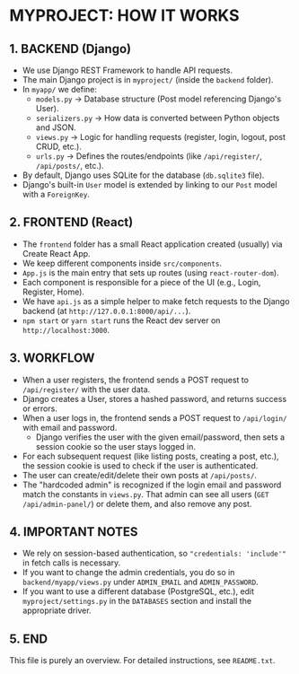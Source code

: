 # MYPROJECT: HOW IT WORKS

## 1. BACKEND (Django)

- We use Django REST Framework to handle API requests.
- The main Django project is in `myproject/` (inside the `backend` folder).
- In `myapp/` we define:
   - `models.py` -> Database structure (Post model referencing Django's User).
   - `serializers.py` -> How data is converted between Python objects and JSON.
   - `views.py` -> Logic for handling requests (register, login, logout, post CRUD, etc.).
   - `urls.py` -> Defines the routes/endpoints (like `/api/register/`, `/api/posts/`, etc.).
- By default, Django uses SQLite for the database (`db.sqlite3` file).
- Django's built-in `User` model is extended by linking to our `Post` model with a `ForeignKey`.

## 2. FRONTEND (React)

- The `frontend` folder has a small React application created (usually) via Create React App.
- We keep different components inside `src/components`.
- `App.js` is the main entry that sets up routes (using `react-router-dom`).
- Each component is responsible for a piece of the UI (e.g., Login, Register, Home).
- We have `api.js` as a simple helper to make fetch requests to the Django backend (at `http://127.0.0.1:8000/api/...`).
- `npm start` or `yarn start` runs the React dev server on `http://localhost:3000`.

## 3. WORKFLOW

- When a user registers, the frontend sends a POST request to `/api/register/` with the user data.
- Django creates a User, stores a hashed password, and returns success or errors.
- When a user logs in, the frontend sends a POST request to `/api/login/` with email and password.
   - Django verifies the user with the given email/password, then sets a session cookie so the user stays logged in.
- For each subsequent request (like listing posts, creating a post, etc.), the session cookie is used to check if the user is authenticated.
- The user can create/edit/delete their own posts at `/api/posts/`.
- The "hardcoded admin" is recognized if the login email and password match the constants in `views.py`. That admin can see all users (`GET /api/admin-panel/`) or delete them, and also remove any post.

## 4. IMPORTANT NOTES

- We rely on session-based authentication, so `"credentials: 'include'"` in fetch calls is necessary.
- If you want to change the admin credentials, you do so in `backend/myapp/views.py` under `ADMIN_EMAIL` and `ADMIN_PASSWORD`.
- If you want to use a different database (PostgreSQL, etc.), edit `myproject/settings.py` in the `DATABASES` section and install the appropriate driver.

## 5. END

This file is purely an overview. For detailed instructions, see `README.txt`.
